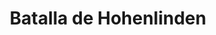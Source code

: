 ﻿---
title: "Batalla de Hohenlinden"
permalink: periodes_621.html
layout: periode
dataInici: 1800-12-03
sidebar: periodes
pares:
  - id: 618
    title: "Segunda Coalición"
    dataInici: "(1798)"
    dataFi: "(1802)"

fills:
jocsPrincipals:
jocsEscenaris:
jocsEpoca:
  - title: "Jours de Gloire Campagne: Le Danube"
    bggId: 9860
    escenari: "Hohenlinden"
    dataInici: 
    dataFi: 

jocsEpocaEscenaris:
---
